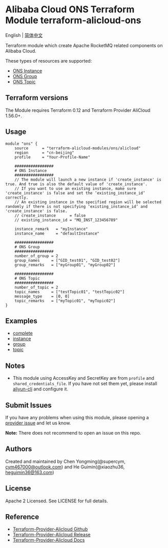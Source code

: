 Alibaba Cloud ONS Terraform Module
terraform-alicloud-ons
=====================================================================

English | [简体中文](https://github.com/terraform-alicloud-modules/terraform-alicloud-ons/blob/master/README-CN.md)

Terraform module which create Apache RocketMQ related components on Alibaba Cloud.

These types of resources are supported:

* [ONS Instance](https://www.terraform.io/docs/providers/alicloud/r/ons_instance.html)
* [ONS Group](https://www.terraform.io/docs/providers/alicloud/r/ons_group.html)
* [ONS Topic](https://www.terraform.io/docs/providers/alicloud/r/ons_topic.html)


## Terraform versions

The Module requires Terraform 0.12 and Terraform Provider AliCloud 1.56.0+.

## Usage

```hcl
module "ons" {
    source      = "terraform-alicloud-modules/ons/alicloud"
    region      = "cn-beijing"
    profile     = "Your-Profile-Name"
    
    #################
    # ONS Instance
    #################
    // The module will launch a new instance if 'create_instance' is true. And true is also the default value of 'create_instance'.
    // If you want to use an existing instance, make sure 'create_instance' is false and set the ‘existing_instance_id’ correctly.
    // An existing instance in the specified region will be selected randomly if there is not specifying ‘existing_instance_id’ and 'create_instance' is false.
    // create_instance      = false
    // existing_instance_id = "MQ_INST_123456789"

    instance_remark   = "myInstance"
    instance_name     = "defaultInstance"

    #################
    # ONS Group
    #################
    number_of_group = 2
    group_names     = ["GID_test01", "GID_test02"]
    group_remarks   = ["myGroup01", "myGroup02"]

    #################
    # ONS Topic
    #################
    number_of_topic = 2
    topic_names     = ["testTopic01", "testTopic02"]
    message_type    = [0, 0]
    topic_remarks   = ["myTopic01", "myTopic02"]
}

```

## Examples

* [complete](https://github.com/terraform-alicloud-modules/terraform-alicloud-ons/tree/master/examples/complete)
* [instance](https://github.com/terraform-alicloud-modules/terraform-alicloud-ons/tree/master/examples/instance)
* [group](https://github.com/terraform-alicloud-modules/terraform-alicloud-ons/tree/master/examples/group)
* [topic](https://github.com/terraform-alicloud-modules/terraform-alicloud-ons/tree/master/examples/topic)


## Notes

* This module using AccessKey and SecretKey are from `profile` and `shared_credentials_file`.
If you have not set them yet, please install [aliyun-cli](https://github.com/aliyun/aliyun-cli#installation) and configure it.

Submit Issues
-------------
If you have any problems when using this module, please opening a [provider issue](https://github.com/terraform-providers/terraform-provider-alicloud/issues/new) and let us know.

**Note:** There does not recommend to open an issue on this repo.

Authors
-------
Created and maintained by Chen Yongming(@supercym, cym467000@outlook.com) and He Guimin(@xiaozhu36, heguimin36@163.com)

License
----
Apache 2 Licensed. See LICENSE for full details.

Reference
---------
* [Terraform-Provider-Alicloud Github](https://github.com/terraform-providers/terraform-provider-alicloud)
* [Terraform-Provider-Alicloud Release](https://releases.hashicorp.com/terraform-provider-alicloud/)
* [Terraform-Provider-Alicloud Docs](https://www.terraform.io/docs/providers/alicloud/index.html)
